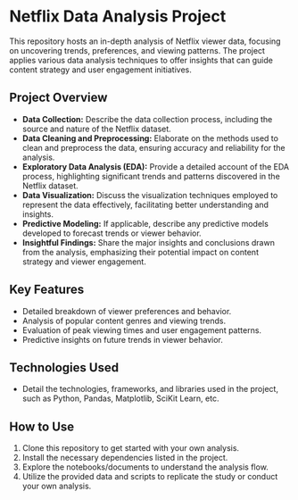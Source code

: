 # Netflix Data Analysis Project

This repository hosts an in-depth analysis of Netflix viewer data, focusing on uncovering trends, preferences, and viewing patterns. The project applies various data analysis techniques to offer insights that can guide content strategy and user engagement initiatives.

## Project Overview

- **Data Collection:** Describe the data collection process, including the source and nature of the Netflix dataset.
- **Data Cleaning and Preprocessing:** Elaborate on the methods used to clean and preprocess the data, ensuring accuracy and reliability for the analysis.
- **Exploratory Data Analysis (EDA):** Provide a detailed account of the EDA process, highlighting significant trends and patterns discovered in the Netflix dataset.
- **Data Visualization:** Discuss the visualization techniques employed to represent the data effectively, facilitating better understanding and insights.
- **Predictive Modeling:** If applicable, describe any predictive models developed to forecast trends or viewer behavior.
- **Insightful Findings:** Share the major insights and conclusions drawn from the analysis, emphasizing their potential impact on content strategy and viewer engagement.

## Key Features

- Detailed breakdown of viewer preferences and behavior.
- Analysis of popular content genres and viewing trends.
- Evaluation of peak viewing times and user engagement patterns.
- Predictive insights on future trends in viewer behavior.

## Technologies Used

- Detail the technologies, frameworks, and libraries used in the project, such as Python, Pandas, Matplotlib, SciKit Learn, etc.

## How to Use

1. Clone this repository to get started with your own analysis.
2. Install the necessary dependencies listed in the project.
3. Explore the notebooks/documents to understand the analysis flow.
4. Utilize the provided data and scripts to replicate the study or conduct your own analysis.





